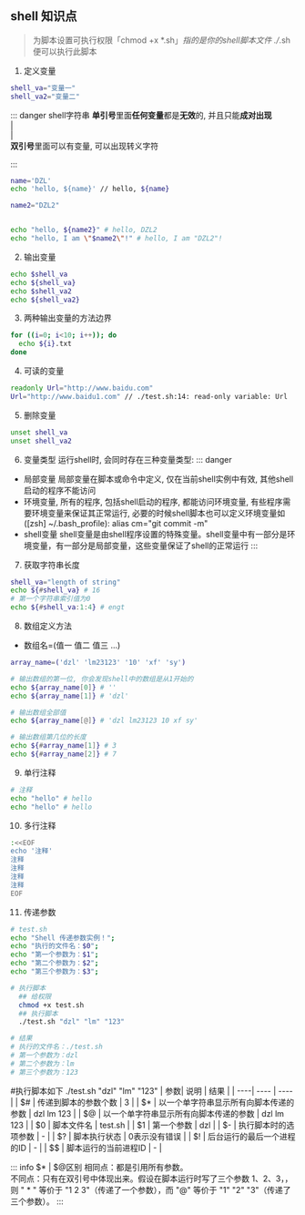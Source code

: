 ## shell 知识点

> 为脚本设置可执行权限「chmod +x *.sh」*指的是你的shell脚本文件
> ./*.sh 便可以执行此脚本

1. 定义变量
```bash
shell_va="变量一"
shell_va2="变量二"
```

::: danger shell字符串
**单引号**里面**任何变量**都是**无效**的, 并且只能**成对出现**  
|  
|  
**双引号**里面可以有变量, 可以出现转义字符

:::


```bash
name='DZL'
echo 'hello, ${name}' // hello, ${name}

name2="DZL2"


echo "hello, ${name2}" # hello, DZL2
echo "hello, I am \"$name2\"!" # hello, I am "DZL2"!
```

2. 输出变量
```bash
echo $shell_va
echo ${shell_va}
echo $shell_va2
echo ${shell_va2}
```

3. 两种输出变量的方法边界
```bash
for ((i=0; i<10; i++)); do
  echo ${i}.txt
done
```

4. 可读的变量
```bash
readonly Url="http://www.baidu.com"
Url="http://www.baidu1.com" // ./test.sh:14: read-only variable: Url
```

5. 删除变量
```bash
unset shell_va
unset shell_va2
```

6. 变量类型
运行shell时, 会同时存在三种变量类型:
::: danger
- 局部变量 局部变量在脚本或命令中定义, 仅在当前shell实例中有效, 其他shell启动的程序不能访问
- 环境变量, 所有的程序, 包括shell启动的程序, 都能访问环境变量, 有些程序需要环境变量来保证其正常运行, 必要的时候shell脚本也可以定义环境变量如([zsh] ~/.bash_profile): alias cm="git commit -m"
- shell变量 shell变量是由shell程序设置的特殊变量。shell变量中有一部分是环境变量，有一部分是局部变量，这些变量保证了shell的正常运行
:::

7. 获取字符串长度
```bash
shell_va="length of string"
echo ${#shell_va} # 16
# 第一个字符串索引值为0
echo ${#shell_va:1:4} # engt
```

8. 数组定义方法
- 数组名=(值一 值二 值三 ...)

```bash
array_name=('dzl' 'lm23123' '10' 'xf' 'sy')

# 输出数组的第一位, 你会发现shell中的数组是从1开始的
echo ${array_name[0]} # ''
echo ${array_name[1]} # 'dzl'

# 输出数组全部值
echo ${array_name[@]} # 'dzl lm23123 10 xf sy'

# 输出数组第几位的长度
echo ${#array_name[1]} # 3
echo ${#array_name[2]} # 7
```

9. 单行注释
```bash
# 注释
echo "hello" # hello
echo "hello" # hello
```
10. 多行注释
```bash
:<<EOF
echo '注释'
注释
注释
注释
注释
EOF
```


11. 传递参数
```bash
# test.sh
echo "Shell 传递参数实例！";
echo "执行的文件名：$0";
echo "第一个参数为：$1";
echo "第二个参数为：$2";
echo "第三个参数为：$3";

# 执行脚本
  ## 给权限
  chmod +x test.sh 
  ## 执行脚本
  ./test.sh "dzl" "lm" "123"

# 结果
# 执行的文件名：./test.sh
# 第一个参数为：dzl
# 第二个参数为：lm
# 第三个参数为：123
```

#执行脚本如下 ./test.sh "dzl" "lm" "123"
| 参数| 说明 | 结果 |
| ----| ---- | ---- |
|  $# | 传递到脚本的参数个数 | 3 |
| $*  | 以一个单字符串显示所有向脚本传递的参数 | dzl lm 123 |
| $@  | 以一个单字符串显示所有向脚本传递的参数 | dzl lm 123 |
| $0  | 脚本文件名 | test.sh |
| $1  | 第一个参数 | dzl |
| $-  | 执行脚本时的选项参数 | - |
| $?  | 脚本执行状态 | 0表示没有错误 |
| $!  | 后台运行的最后一个进程的ID | - |
| $$  | 脚本运行的当前进程ID | - |

::: info $* | $@区别
相同点：都是引用所有参数。  
不同点：只有在双引号中体现出来。假设在脚本运行时写了三个参数 1、2、3，，则 " * " 等价于 "1 2 3"（传递了一个参数），而 "@" 等价于 "1" "2" "3"（传递了三个参数）。
:::
